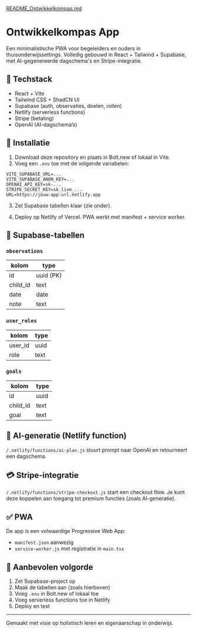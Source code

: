 [README_Ontwikkelkompas.md](https://github.com/user-attachments/files/21693092/README_Ontwikkelkompas.md)

# Ontwikkelkompas App

Een minimalistische PWA voor begeleiders en ouders in thuisonderwijssettings. Volledig gebouwd in React + Tailwind + Supabase, met AI-gegenereerde dagschema's en Stripe-integratie.

## 🔧 Techstack

- React + Vite
- Tailwind CSS + ShadCN UI
- Supabase (auth, observaties, doelen, rollen)
- Netlify (serverless functions)
- Stripe (betaling)
- OpenAI (AI-dagschema’s)

## 🚀 Installatie

1. Download deze repository en plaats in Bolt.new of lokaal in Vite.
2. Voeg een `.env` toe met de volgende variabelen:

```env
VITE_SUPABASE_URL=...
VITE_SUPABASE_ANON_KEY=...
OPENAI_API_KEY=sk-...
STRIPE_SECRET_KEY=sk_live_...
URL=https://jouw-app-url.netlify.app
```

3. Zet Supabase tabellen klaar (zie onder).

4. Deploy op Netlify of Vercel. PWA werkt met manifest + service worker.

## 🧱 Supabase-tabellen

### `observations`

| kolom     | type     |
|-----------|----------|
| id        | uuid (PK)|
| child_id  | text     |
| date      | date     |
| note      | text     |

### `user_roles`

| kolom     | type     |
|-----------|----------|
| user_id   | uuid     |
| role      | text     | ('ouder' / 'begeleider')

### `goals`

| kolom     | type     |
|-----------|----------|
| id        | uuid     |
| child_id  | text     |
| goal      | text     |

## 🤖 AI-generatie (Netlify function)

`/.netlify/functions/ai-plan.js` stuurt prompt naar OpenAI en retourneert een dagschema.

## 💳 Stripe-integratie

`/.netlify/functions/stripe-checkout.js` start een checkout flow. Je kunt deze koppelen aan toegang tot premium functies (zoals AI-generatie).

## ✅ PWA

De app is een volwaardige Progressive Web App:
- `manifest.json` aanwezig
- `service-worker.js` met registratie in `main.tsx`

## 📌 Aanbevolen volgorde

1. Zet Supabase-project op
2. Maak de tabellen aan (zoals hierboven)
3. Voeg `.env` in Bolt.new of lokaal toe
4. Voeg serverless functions toe in Netlify
5. Deploy en test

---

Gemaakt met visie op holistisch leren en eigenaarschap in onderwijs.
